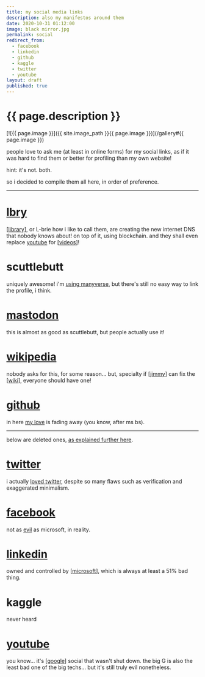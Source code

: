 ```yaml
---
title: my social media links
description: also my manifestos around them
date: 2020-10-31 01:12:00
image: black mirror.jpg
permalink: social
redirect_from:
  - facebook
  - linkedin
  - github
  - kaggle
  - twitter
  - youtube
layout: draft
published: true
---
```


# {{ page.description }}

[![{{ page.image }}]({{ site.image_path }}{{ page.image }})](/gallery#{{ page.image }})

people love to ask me (at least in online forms) for my social links, as if it was hard to find them or better for profiling than my own website!

hint: it's not. both.

so i decided to compile them all here, in order of preference.

----
# [lbry](https://lbry.tv/@cregox:1)
[[library](/lbry)], or L-brie how i like to call them, are creating the new internet DNS that nobody knows about! on top of it, using blockchain. and they shall even replace [youtube](#youtube) for [[videos](/videos)]!

# scuttlebutt
uniquely awesome! i'm [using manyverse](/scuttlebutt), but there's still no easy way to link the profile, i think.

# [mastodon](https://fosstodon.org/@cregox)
this is almost as good as scuttlebutt, but people actually use it!

# [wikipedia](https://en.m.wikipedia.org/wiki/user:cregox)
nobody asks for this, for some reason... but, specialty if [[jimmy](/jimmy)] can fix the [[wiki](/wiki)], everyone should have one!

# [github](https://github.com/cauerego)
in here [my love](/git) is fading away (you know, after ms bs).

----
below are deleted ones, [as explained further here](/delete).

# [twitter](https://twitter.com/cauerego)
i actually [loved twitter](/unverified), despite so many flaws such as verification and exaggerated minimalism.

# [facebook](https://facebook.com/caue.rego)
not as [evil](/moderator) as microsoft, in reality.

# [linkedin](https://linkedin.com/in/cauerego)
owned and controlled by [[microsoft](/microsoft)], which is always at least a 51% bad thing.

# kaggle
never heard

# [youtube](https://m.youtube.com/c/CaueRego)

you know... it's [[google](/google)] social that wasn't shut down. the big G is also the least bad one of the big techs... but it's still truly evil nonetheless.

